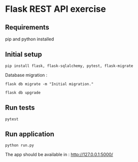 # Flask REST API exercise

## Requirements
pip and python installed

## Initial setup
```pip install flask, flask-sqlalchemy, pytest, flask-migrate```

Database migration : 

```flask db migrate -m "Initial migration."```

```flask db upgrade```

## Run tests 
```pytest```

## Run application 
```python run.py```


The app should be available in : http://127.0.0.1:5000/
